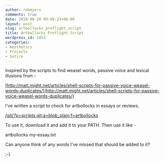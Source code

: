 ```yaml
---
author: robmyers
comments: true
date: 2010-08-20 09:49:23+00:00
layout: post
slug: artbollocks_preflight_script
title: Artbollocks Preflight Script
wordpress_id: 1853
categories:
- Aesthetics
- Projects
- Satire
---
```


Inspired by the scripts to find weasel words, passive voice and lexical illusions from -  
  
[http://matt.might.net/articles/shell-scripts-for-passive-voice-weasel-words-duplicates/](http://matt.might.net/articles/shell-scripts-for-passive-voice-weasel-words-duplicates/)  
  
I've written a script to check for artbollocks in essays or reviews.  
  
[/git/?p=scripts.git;a=blob_plain;f=artbollocks](/git/?p=scripts.git;a=blob_plain;f=artbollocks)  
  
To use it, download it and add it to your PATH. Then use it like -  
  
artbollocks my-essay.txt  
  
Can anyone think of any words I've missed that should be added to it?  
  
;-)

